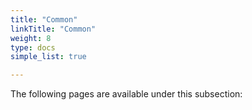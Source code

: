 ```yaml
---
title: "Common"
linkTitle: "Common"
weight: 8
type: docs
simple_list: true

---
```


The following pages are available under this subsection:
